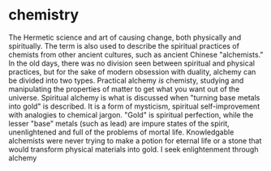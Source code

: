 # chemistry
The Hermetic science and art of causing change, both physically and spiritually. The term is also used to describe the spiritual practices of chemists from other ancient cultures, such as ancient Chinese "alchemists." In the old days, there was no division seen between spiritual and physical practices, but for the sake of modern obsession with duality, alchemy can be divided into two types.  Practical alchemy _is_ chemisty, studying and manipulating the properties of matter to get what you want out of the universe.  Spiritual alchemy is what is discussed when "turning base metals into gold" is described. It is a form of mysticism, spiritual self-improvement with analogies to chemical jargon. "Gold" is spiritual perfection, while the lesser "base" metals (such as lead) are impure states of the spirit, unenlightened and full of the problems of mortal life.  Knowledgable alchemists were never trying to make a potion for eternal life or a stone that would transform physical materials into gold. I seek enlightenment through alchemy
